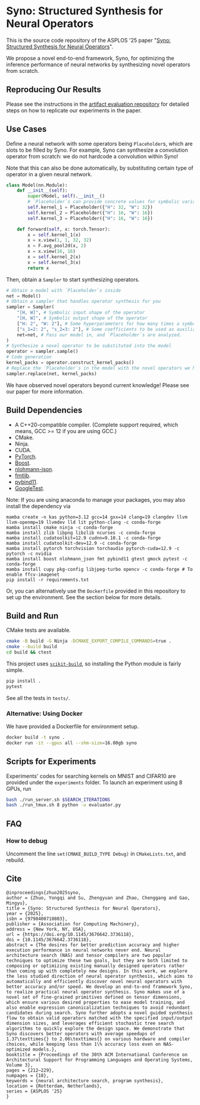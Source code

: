 # Syno: Structured Synthesis for Neural Operators

This is the source code repository of the ASPLOS '25 paper "[Syno: Structured Synthesis for Neural Operators](https://doi.org/10.1145/3676642.3736118)".

We propose a novel end-to-end framework, Syno, for optimizing the inference performance of neural networks by synthesizing novel operators from scratch.

## Reproducing Our Results

Please see the instructions in the [artifact evaluation repository](https://github.com/Yongqi-Zhuo/Syno-AE) for detailed steps on how to replicate our experiments in the paper.

## Use Cases

Define a neural network with some operators being `Placeholder`s, which are slots to be filled by Syno. For example, Syno can synthesize a convolution operator from scratch: we do not hardcode a convolution within Syno!

Note that this can also be done automatically, by substituting certain type of operator in a given neural network.

```python
class Model(nn.Module):
    def __init__(self):
        super(Model, self).__init__()
        # `Placeholder`s can provide concrete values for symbolic variables. This can be used to match spatial dimensions of tensors.
        self.kernel_1 = Placeholder({"H": 32, "W": 32})
        self.kernel_2 = Placeholder({"H": 16, "W": 16})
        self.kernel_3 = Placeholder({"H": 16, "W": 16})

    def forward(self, x: torch.Tensor):
        x = self.kernel_1(x)
        x = x.view(1, 1, 32, 32)
        x = F.avg_pool2d(x, 2)
        x = x.view(16, 16)
        x = self.kernel_2(x)
        x = self.kernel_3(x)
        return x
```

Then, obtain a `Sampler` to start synthesizing operators.

```python
# Obtain a model with `Placeholder`s inside
net = Model()
# Obtain a sampler that handles operator synthesis for you
sampler = Sampler(
    "[H, W]", # Symbolic input shape of the operator
    "[H, W]", # Symbolic output shape of the operator
    ["H: 2", "W: 2"], # Some hyperparameters for how many times a symbolic variable can be used
    ["s_1=2: 2", "s_2=3: 2"], # Some coefficients to be used as auxiliary symbolic variables
    net=net, # Pass our model in, and `Placeholder`s are analyzed.
)
# Synthesize a novel operator to be substituted into the model
operator = sampler.sample()
# Code generation
kernel_packs = operator.construct_kernel_packs()
# Replace the `Placeholder`s in the model with the novel operators we have just synthesized
sampler.replace(net, kernel_packs)
```

We have observed novel operators beyond current knowledge! Please see our paper for more information.

## Build Dependencies

- A C++20-compatible compiler. (Complete support required, which means, GCC >= 12 if you are using GCC.)
- CMake.
- Ninja.
- CUDA.
- [PyTorch](https://github.com/pytorch/pytorch).
- [Boost](https://github.com/boostorg/boost).
- [nlohmann-json](https://github.com/nlohmann/json).
- [fmtlib](https://github.com/fmtlib/fmt).
- [pybind11](https://github.com/pybind/pybind11).
- [GoogleTest](https://github.com/google/googletest).

Note: If you are using anaconda to manage your packages, you may also install the dependency via 

```[language=bash]
mamba create -n kas python=3.12 gcc=14 gxx=14 clang=19 clangdev llvm llvm-openmp=19 llvmdev lld lit python-clang -c conda-forge
mamba install cmake ninja -c conda-forge
mamba install zlib libpng libzlib ncurses -c conda-forge
mamba install cudatoolkit=12.9 cudnn=9.10.1 -c conda-forge
mamba install cudatoolkit-dev=12.9 -c conda-forge
mamba install pytorch torchvision torchaudio pytorch-cuda=12.9 -c pytorch -c nvidia
mamba install boost nlohmann_json fmt pybind11 gtest gmock pytest -c conda-forge
mamba install cupy pkg-config libjpeg-turbo opencv -c conda-forge # To enable ffcv-imagenet
pip install -r requirements.txt
```

Or, you can alternatively use the `Dockerfile` provided in this repository to set up the environment. See the section below for more details.

## Build and Run

CMake tests are available.

```bash
cmake -B build -G Ninja -DCMAKE_EXPORT_COMPILE_COMMANDS=true .
cmake --build build
cd build && ctest
```

This project uses [`scikit-build`](https://github.com/scikit-build/scikit-build-core), so installing the Python module is fairly simple.

```bash
pip install .
pytest
```

See all the tests in `tests/`.

### Alternative: Using Docker

We have provided a Dockerfile for environment setup.

```bash
docker build -t syno .
docker run -it --gpus all --shm-size=16.00gb syno
```

## Scripts for Experiments

Experiments' codes for searching kernels on MNIST and CIFAR10 are provided under the `experiments` folder. To launch an experiment using 8 GPUs, run

```bash
bash ./run_server.sh $SEARCH_ITERATIONS
bash ./run_tmux.sh 8 python -u evaluator.py
```

## FAQ

### How to debug

Uncomment the line `set(CMAKE_BUILD_TYPE Debug)` in `CMakeLists.txt`, and rebuild.

## Cite

```
@inproceedings{zhuo2025syno,
author = {Zhuo, Yongqi and Su, Zhengyuan and Zhao, Chenggang and Gao, Mingyu},
title = {Syno: Structured Synthesis for Neural Operators},
year = {2025},
isbn = {9798400710803},
publisher = {Association for Computing Machinery},
address = {New York, NY, USA},
url = {https://doi.org/10.1145/3676642.3736118},
doi = {10.1145/3676642.3736118},
abstract = {The desires for better prediction accuracy and higher execution performance in neural networks never end. Neural architecture search (NAS) and tensor compilers are two popular techniques to optimize these two goals, but they are both limited to composing or optimizing existing manually designed operators rather than coming up with completely new designs. In this work, we explore the less studied direction of neural operator synthesis, which aims to automatically and efficiently discover novel neural operators with better accuracy and/or speed. We develop an end-to-end framework Syno, to realize practical neural operator synthesis. Syno makes use of a novel set of fine-grained primitives defined on tensor dimensions, which ensure various desired properties to ease model training, and also enable expression canonicalization techniques to avoid redundant candidates during search. Syno further adopts a novel guided synthesis flow to obtain valid operators matched with the specified input/output dimension sizes, and leverages efficient stochastic tree search algorithms to quickly explore the design space. We demonstrate that Syno discovers better operators with average speedups of 1.37\texttimes{} to 2.06\texttimes{} on various hardware and compiler choices, while keeping less than 1\% accuracy loss even on NAS-optimized models.},
booktitle = {Proceedings of the 30th ACM International Conference on Architectural Support for Programming Languages and Operating Systems, Volume 3},
pages = {212–229},
numpages = {18},
keywords = {neural architecture search, program synthesis},
location = {Rotterdam, Netherlands},
series = {ASPLOS '25}
}
```
